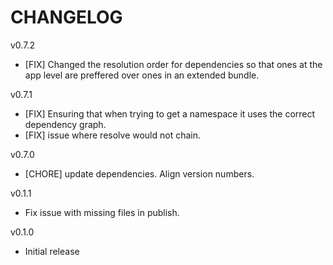 # CHANGELOG
v0.7.2
 - [FIX] Changed the resolution order for dependencies so that ones at the app level are preffered over ones in an extended bundle.
 
v0.7.1
- [FIX] Ensuring that when trying to get a namespace it uses the correct dependency graph.
- [FIX] issue where resolve would not chain.

v0.7.0
- [CHORE] update dependencies. Align version numbers.

v0.1.1
- Fix issue with missing files in publish.

v0.1.0
- Initial release
